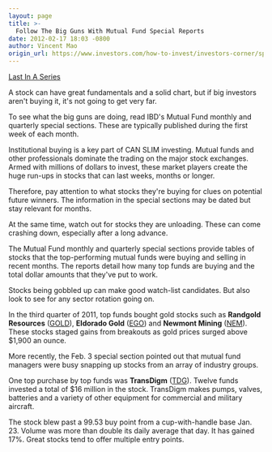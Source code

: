 ```yaml
---
layout: page
title: >-
  Follow The Big Guns With Mutual Fund Special Reports
date: 2012-02-17 18:03 -0800
author: Vincent Mao
origin_url: https://www.investors.com/how-to-invest/investors-corner/special-ibd-sections-note-what-mutual-funds-are-buying/
---
```


[Last In A Series](http://investors.com/meetbigmoney)

A stock can have great fundamentals and a solid chart, but if big investors aren't buying it, it's not going to get very far.

To see what the big guns are doing, read IBD's Mutual Fund monthly and quarterly special sections. These are typically published during the first week of each month.

Institutional buying is a key part of CAN SLIM investing. Mutual funds and other professionals dominate the trading on the major stock exchanges. Armed with millions of dollars to invest, these market players create the huge run-ups in stocks that can last weeks, months or longer.

Therefore, pay attention to what stocks they're buying for clues on potential future winners. The information in the special sections may be dated but stay relevant for months.

At the same time, watch out for stocks they are unloading. These can come crashing down, especially after a long advance.

The Mutual Fund monthly and quarterly special sections provide tables of stocks that the top-performing mutual funds were buying and selling in recent months. The reports detail how many top funds are buying and the total dollar amounts that they've put to work.

Stocks being gobbled up can make good watch-list candidates. But also look to see for any sector rotation going on.

In the third quarter of 2011, top funds bought gold stocks such as **Randgold Resources** ([GOLD](https://research.investors.com/quote.aspx?symbol=GOLD)), **Eldorado Gold** ([EGO](https://research.investors.com/quote.aspx?symbol=EGO)) and **Newmont Mining** ([NEM](https://research.investors.com/quote.aspx?symbol=NEM)). These stocks staged gains from breakouts as gold prices surged above \$1,900 an ounce.

More recently, the Feb. 3 special section pointed out that mutual fund managers were busy snapping up stocks from an array of industry groups.

One top purchase by top funds was **TransDigm** ([TDG](https://research.investors.com/quote.aspx?symbol=TDG)). Twelve funds invested a total of \$16 million in the stock. TransDigm makes pumps, valves, batteries and a variety of other equipment for commercial and military aircraft.

The stock blew past a 99.53 buy point from a cup-with-handle base Jan. 23. Volume was more than double its daily average that day. It has gained 17%. Great stocks tend to offer multiple entry points.
